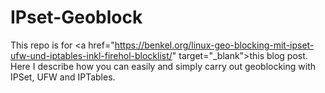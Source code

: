 # IPset-Geoblock
This repo is for <a href="https://benkel.org/linux-geo-blocking-mit-ipset-ufw-und-iptables-inkl-firehol-blocklist/" ­target="_blank"­>this</a> blog post.
Here I describe how you can easily and simply carry out geoblocking with IPSet, UFW and IPTables.

